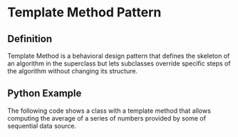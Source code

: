 Template Method Pattern
========================

Definition
-----------
Template Method is a behavioral design pattern that defines the
skeleton of an algorithm in the superclass but lets subclasses
override specific steps of the algorithm without changing its
structure.

Python Example
--------------
The following code shows a class with a template method that allows
computing the average of a series of numbers provided by some of 
sequential data source.



